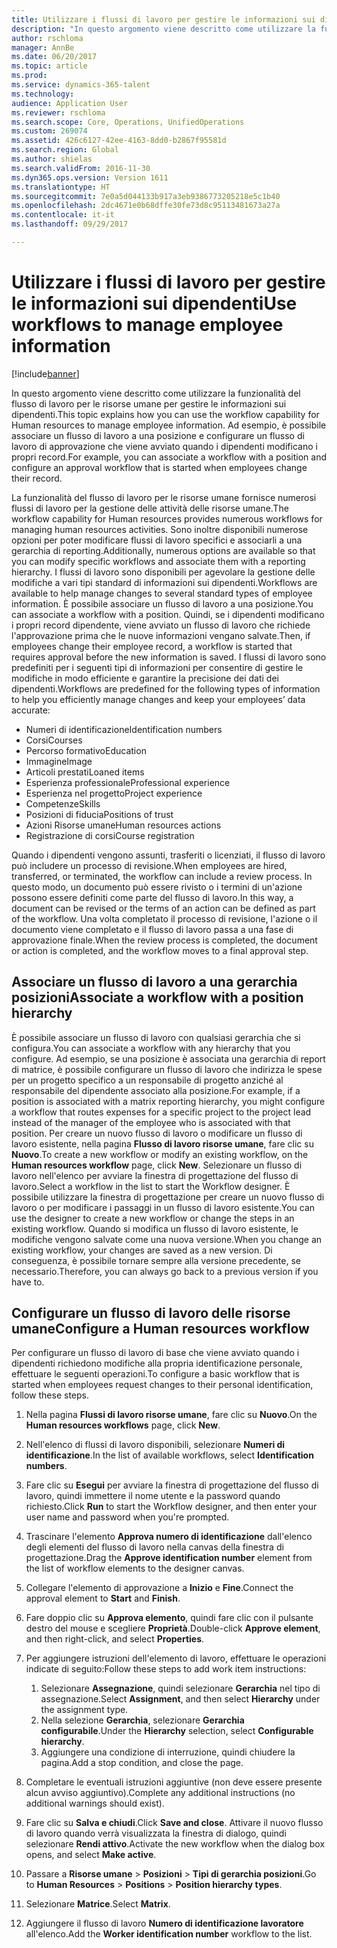 ```yaml
---
title: Utilizzare i flussi di lavoro per gestire le informazioni sui dipendenti
description: "In questo argomento viene descritto come utilizzare la funzionalità del flusso di lavoro per le risorse umane per gestire le informazioni sui dipendenti. Ad esempio, è possibile associare un flusso di lavoro a una posizione e configurare un flusso di lavoro di approvazione che viene avviato quando i dipendenti modificano i propri record."
author: rschloma
manager: AnnBe
ms.date: 06/20/2017
ms.topic: article
ms.prod: 
ms.service: dynamics-365-talent
ms.technology: 
audience: Application User
ms.reviewer: rschloma
ms.search.scope: Core, Operations, UnifiedOperations
ms.custom: 269074
ms.assetid: 426c6127-42ee-4163-8dd0-b2867f95581d
ms.search.region: Global
ms.author: shielas
ms.search.validFrom: 2016-11-30
ms.dyn365.ops.version: Version 1611
ms.translationtype: HT
ms.sourcegitcommit: 7e0a5d044133b917a3eb9386773205218e5c1b40
ms.openlocfilehash: 2dc4671e0b68dffe30fe73d8c95113481673a27a
ms.contentlocale: it-it
ms.lasthandoff: 09/29/2017

---
```


# <a name="use-workflows-to-manage-employee-information"></a><span data-ttu-id="7a08b-104">Utilizzare i flussi di lavoro per gestire le informazioni sui dipendenti</span><span class="sxs-lookup"><span data-stu-id="7a08b-104">Use workflows to manage employee information</span></span>

[!include[banner](includes/banner.md)]


<span data-ttu-id="7a08b-105">In questo argomento viene descritto come utilizzare la funzionalità del flusso di lavoro per le risorse umane per gestire le informazioni sui dipendenti.</span><span class="sxs-lookup"><span data-stu-id="7a08b-105">This topic explains how you can use the workflow capability for Human resources to manage employee information.</span></span> <span data-ttu-id="7a08b-106">Ad esempio, è possibile associare un flusso di lavoro a una posizione e configurare un flusso di lavoro di approvazione che viene avviato quando i dipendenti modificano i propri record.</span><span class="sxs-lookup"><span data-stu-id="7a08b-106">For example, you can associate a workflow with a position and configure an approval workflow that is started when employees change their record.</span></span>

<span data-ttu-id="7a08b-107">La funzionalità del flusso di lavoro per le risorse umane fornisce numerosi flussi di lavoro per la gestione delle attività delle risorse umane.</span><span class="sxs-lookup"><span data-stu-id="7a08b-107">The workflow capability for Human resources provides numerous workflows for managing human resources activities.</span></span> <span data-ttu-id="7a08b-108">Sono inoltre disponibili numerose opzioni per poter modificare flussi di lavoro specifici e associarli a una gerarchia di reporting.</span><span class="sxs-lookup"><span data-stu-id="7a08b-108">Additionally, numerous options are available so that you can modify specific workflows and associate them with a reporting hierarchy.</span></span> <span data-ttu-id="7a08b-109">I flussi di lavoro sono disponibili per agevolare la gestione delle modifiche a vari tipi standard di informazioni sui dipendenti.</span><span class="sxs-lookup"><span data-stu-id="7a08b-109">Workflows are available to help manage changes to several standard types of employee information.</span></span> <span data-ttu-id="7a08b-110">È possibile associare un flusso di lavoro a una posizione.</span><span class="sxs-lookup"><span data-stu-id="7a08b-110">You can associate a workflow with a position.</span></span> <span data-ttu-id="7a08b-111">Quindi, se i dipendenti modificano i propri record dipendente, viene avviato un flusso di lavoro che richiede l'approvazione prima che le nuove informazioni vengano salvate.</span><span class="sxs-lookup"><span data-stu-id="7a08b-111">Then, if employees change their employee record, a workflow is started that requires approval before the new information is saved.</span></span> <span data-ttu-id="7a08b-112">I flussi di lavoro sono predefiniti per i seguenti tipi di informazioni per consentire di gestire le modifiche in modo efficiente e garantire la precisione dei dati dei dipendenti.</span><span class="sxs-lookup"><span data-stu-id="7a08b-112">Workflows are predefined for the following types of information to help you efficiently manage changes and keep your employees’ data accurate:</span></span>

-   <span data-ttu-id="7a08b-113">Numeri di identificazione</span><span class="sxs-lookup"><span data-stu-id="7a08b-113">Identification numbers</span></span>
-   <span data-ttu-id="7a08b-114">Corsi</span><span class="sxs-lookup"><span data-stu-id="7a08b-114">Courses</span></span>
-   <span data-ttu-id="7a08b-115">Percorso formativo</span><span class="sxs-lookup"><span data-stu-id="7a08b-115">Education</span></span>
-   <span data-ttu-id="7a08b-116">Immagine</span><span class="sxs-lookup"><span data-stu-id="7a08b-116">Image</span></span>
-   <span data-ttu-id="7a08b-117">Articoli prestati</span><span class="sxs-lookup"><span data-stu-id="7a08b-117">Loaned items</span></span>
-   <span data-ttu-id="7a08b-118">Esperienza professionale</span><span class="sxs-lookup"><span data-stu-id="7a08b-118">Professional experience</span></span>
-   <span data-ttu-id="7a08b-119">Esperienza nel progetto</span><span class="sxs-lookup"><span data-stu-id="7a08b-119">Project experience</span></span>
-   <span data-ttu-id="7a08b-120">Competenze</span><span class="sxs-lookup"><span data-stu-id="7a08b-120">Skills</span></span>
-   <span data-ttu-id="7a08b-121">Posizioni di fiducia</span><span class="sxs-lookup"><span data-stu-id="7a08b-121">Positions of trust</span></span>
-   <span data-ttu-id="7a08b-122">Azioni Risorse umane</span><span class="sxs-lookup"><span data-stu-id="7a08b-122">Human resources actions</span></span>
-   <span data-ttu-id="7a08b-123">Registrazione di corsi</span><span class="sxs-lookup"><span data-stu-id="7a08b-123">Course registration</span></span>

<span data-ttu-id="7a08b-124">Quando i dipendenti vengono assunti, trasferiti o licenziati, il flusso di lavoro può includere un processo di revisione.</span><span class="sxs-lookup"><span data-stu-id="7a08b-124">When employees are hired, transferred, or terminated, the workflow can include a review process.</span></span> <span data-ttu-id="7a08b-125">In questo modo, un documento può essere rivisto o i termini di un'azione possono essere definiti come parte del flusso di lavoro.</span><span class="sxs-lookup"><span data-stu-id="7a08b-125">In this way, a document can be revised or the terms of an action can be defined as part of the workflow.</span></span> <span data-ttu-id="7a08b-126">Una volta completato il processo di revisione, l'azione o il documento viene completato e il flusso di lavoro passa a una fase di approvazione finale.</span><span class="sxs-lookup"><span data-stu-id="7a08b-126">When the review process is completed, the document or action is completed, and the workflow moves to a final approval step.</span></span>

## <a name="associate-a-workflow-with-a-position-hierarchy"></a><span data-ttu-id="7a08b-127">Associare un flusso di lavoro a una gerarchia posizioni</span><span class="sxs-lookup"><span data-stu-id="7a08b-127">Associate a workflow with a position hierarchy</span></span>
<span data-ttu-id="7a08b-128">È possibile associare un flusso di lavoro con qualsiasi gerarchia che si configura.</span><span class="sxs-lookup"><span data-stu-id="7a08b-128">You can associate a workflow with any hierarchy that you configure.</span></span> <span data-ttu-id="7a08b-129">Ad esempio, se una posizione è associata una gerarchia di report di matrice, è possibile configurare un flusso di lavoro che indirizza le spese per un progetto specifico a un responsabile di progetto anziché al responsabile del dipendente associato alla posizione.</span><span class="sxs-lookup"><span data-stu-id="7a08b-129">For example, if a position is associated with a matrix reporting hierarchy, you might configure a workflow that routes expenses for a specific project to the project lead instead of the manager of the employee who is associated with that position.</span></span> <span data-ttu-id="7a08b-130">Per creare un nuovo flusso di lavoro o modificare un flusso di lavoro esistente, nella pagina **Flusso di lavoro risorse umane**, fare clic su **Nuovo**.</span><span class="sxs-lookup"><span data-stu-id="7a08b-130">To create a new workflow or modify an existing workflow, on the **Human resources workflow** page, click **New**.</span></span> <span data-ttu-id="7a08b-131">Selezionare un flusso di lavoro nell'elenco per avviare la finestra di progettazione del flusso di lavoro.</span><span class="sxs-lookup"><span data-stu-id="7a08b-131">Select a workflow in the list to start the Workflow designer.</span></span> <span data-ttu-id="7a08b-132">È possibile utilizzare la finestra di progettazione per creare un nuovo flusso di lavoro o per modificare i passaggi in un flusso di lavoro esistente.</span><span class="sxs-lookup"><span data-stu-id="7a08b-132">You can use the designer to create a new workflow or change the steps in an existing workflow.</span></span> <span data-ttu-id="7a08b-133">Quando si modifica un flusso di lavoro esistente, le modifiche vengono salvate come una nuova versione.</span><span class="sxs-lookup"><span data-stu-id="7a08b-133">When you change an existing workflow, your changes are saved as a new version.</span></span> <span data-ttu-id="7a08b-134">Di conseguenza, è possibile tornare sempre alla versione precedente, se necessario.</span><span class="sxs-lookup"><span data-stu-id="7a08b-134">Therefore, you can always go back to a previous version if you have to.</span></span>

## <a name="configure-a-human-resources-workflow"></a><span data-ttu-id="7a08b-135">Configurare un flusso di lavoro delle risorse umane</span><span class="sxs-lookup"><span data-stu-id="7a08b-135">Configure a Human resources workflow</span></span>
<span data-ttu-id="7a08b-136">Per configurare un flusso di lavoro di base che viene avviato quando i dipendenti richiedono modifiche alla propria identificazione personale, effettuare le seguenti operazioni.</span><span class="sxs-lookup"><span data-stu-id="7a08b-136">To configure a basic workflow that is started when employees request changes to their personal identification, follow these steps.</span></span>

1.  <span data-ttu-id="7a08b-137">Nella pagina **Flussi di lavoro risorse umane**, fare clic su **Nuovo**.</span><span class="sxs-lookup"><span data-stu-id="7a08b-137">On the **Human resources workflows** page, click **New**.</span></span>
2.  <span data-ttu-id="7a08b-138">Nell'elenco di flussi di lavoro disponibili, selezionare **Numeri di identificazione**.</span><span class="sxs-lookup"><span data-stu-id="7a08b-138">In the list of available workflows, select **Identification numbers**.</span></span>
3.  <span data-ttu-id="7a08b-139">Fare clic su **Esegui** per avviare la finestra di progettazione del flusso di lavoro, quindi immettere il nome utente e la password quando richiesto.</span><span class="sxs-lookup"><span data-stu-id="7a08b-139">Click **Run** to start the Workflow designer, and then enter your user name and password when you're prompted.</span></span>
4.  <span data-ttu-id="7a08b-140">Trascinare l'elemento **Approva numero di identificazione** dall'elenco degli elementi del flusso di lavoro nella canvas della finestra di progettazione.</span><span class="sxs-lookup"><span data-stu-id="7a08b-140">Drag the **Approve identification number** element from the list of workflow elements to the designer canvas.</span></span>
5.  <span data-ttu-id="7a08b-141">Collegare l'elemento di approvazione a **Inizio** e **Fine**.</span><span class="sxs-lookup"><span data-stu-id="7a08b-141">Connect the approval element to **Start** and **Finish**.</span></span>
6.  <span data-ttu-id="7a08b-142">Fare doppio clic su **Approva elemento**, quindi fare clic con il pulsante destro del mouse e scegliere **Proprietà**.</span><span class="sxs-lookup"><span data-stu-id="7a08b-142">Double-click **Approve element**, and then right-click, and select **Properties**.</span></span>
7.  <span data-ttu-id="7a08b-143">Per aggiungere istruzioni dell'elemento di lavoro, effettuare le operazioni indicate di seguito:</span><span class="sxs-lookup"><span data-stu-id="7a08b-143">Follow these steps to add work item instructions:</span></span>
    1.  <span data-ttu-id="7a08b-144">Selezionare **Assegnazione**, quindi selezionare **Gerarchia** nel tipo di assegnazione.</span><span class="sxs-lookup"><span data-stu-id="7a08b-144">Select **Assignment**, and then select **Hierarchy** under the assignment type.</span></span>
    2.  <span data-ttu-id="7a08b-145">Nella selezione **Gerarchia**, selezionare **Gerarchia configurabile**.</span><span class="sxs-lookup"><span data-stu-id="7a08b-145">Under the **Hierarchy** selection, select **Configurable hierarchy**.</span></span>
    3.  <span data-ttu-id="7a08b-146">Aggiungere una condizione di interruzione, quindi chiudere la pagina.</span><span class="sxs-lookup"><span data-stu-id="7a08b-146">Add a stop condition, and close the page.</span></span>

8.  <span data-ttu-id="7a08b-147">Completare le eventuali istruzioni aggiuntive (non deve essere presente alcun avviso aggiuntivo).</span><span class="sxs-lookup"><span data-stu-id="7a08b-147">Complete any additional instructions (no additional warnings should exist).</span></span>
9.  <span data-ttu-id="7a08b-148">Fare clic su **Salva e chiudi**.</span><span class="sxs-lookup"><span data-stu-id="7a08b-148">Click **Save and close**.</span></span> <span data-ttu-id="7a08b-149">Attivare il nuovo flusso di lavoro quando verrà visualizzata la finestra di dialogo, quindi selezionare **Rendi attivo**.</span><span class="sxs-lookup"><span data-stu-id="7a08b-149">Activate the new workflow when the dialog box opens, and select **Make active**.</span></span>
10. <span data-ttu-id="7a08b-150">Passare a **Risorse umane** &gt; **Posizioni** &gt; **Tipi di gerarchia posizioni**.</span><span class="sxs-lookup"><span data-stu-id="7a08b-150">Go to **Human Resources** &gt; **Positions** &gt; **Position hierarchy types**.</span></span>
11. <span data-ttu-id="7a08b-151">Selezionare **Matrice**.</span><span class="sxs-lookup"><span data-stu-id="7a08b-151">Select **Matrix**.</span></span>
12. <span data-ttu-id="7a08b-152">Aggiungere il flusso di lavoro **Numero di identificazione lavoratore** all'elenco.</span><span class="sxs-lookup"><span data-stu-id="7a08b-152">Add the **Worker identification number** workflow to the list.</span></span>





